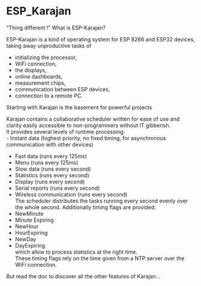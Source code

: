 # ESP_Karajan
"Thing different !" What is ESP-Karajan?  
  
ESP-Karajan is a kind of operating system for ESP 8266 and ESP32 devices, taking away unproductive tasks of   
- initializing the processor,  
- WiFi connection,  
- the displays,  
- online dashboards,  
- measurement chips,  
- communication between ESP devices,  
- connection to a remote PC.    
  
Starting with Karajan is the basement for powerful projects  

Karajan contains a collaborative scheduler written for ease of use and clarity easily accessible to non-programmers without IT gibberish.  
It provides several levels of runtime processing:  
    - Instant data (highest priority, no fixed timing, for asynchronous communication with other devices)  
- Fast data  (runs every 125ms)  
- Menu        (runs every 125ms)  
- Slow data (runs every second)  
- Statistics   (runs every second)   
- Display      (runs every second)  
- Serial reports  (runs every second)  
- Wireless communication  (runs every second)  
The scheduler distributes the tasks running every second evenly over the whole second.
Additionally timing flags are provided:  
- NewMinute  
- Minute Expiring  
- NewHour  
- HourExpiring  
- NewDay  
- DayExpiring  
which allow to process statistics at the right time.  
These timing flags rely on the time given from a NTP server over the WiFi connection.  

But read the doc to discover all the other features of Karajan...  
